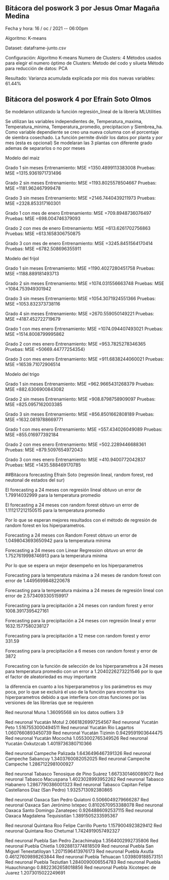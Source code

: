 
## Bitácora del poswork 3 por Jesus Omar Magaña Medina

Fecha y hora: 16 / oc / 2021 -- 06:00pm

Algoritmo: K-means

Dataset: dataframe-junto.csv

Configuración:
Algoritmo K-means
Numero de Clusters: 4
Métodos usados para elegir el numero óptimo de Clusters: Metodo del codo y silueta
Método para reducción de datos: PCA

Resultado:
Varianza acumulada explicada por mis dos nuevas variables: 61.44% 


## Bitácora del poswork 4 por Efraín Soto Olmos
Se modelaron utilizando la función regresión_lineal de la librería MLUtilities

Se utilizan las variables independientes de, Temperatura_maxima, Temperatura_minima, Temperatura_promedio, precipitacion y Siembrea_ha. Como variable dependiente se creo una nueva columna con el porcentaje de siembra cosechado.
La función permite dividir los datos por planta y por mes (esta es opcional)
Se modelaran las 3 plantas con diferente grado ademas de separarlos o no por meses

Modelo del maiz

Grado 1 sin meses
Entrenamiento: MSE =1350.4899113383008 Pruebas: MSE =1315.9361971731496

Grado 2 sin meses
Entrenamiento: MSE =1193.8025578504667 Pruebas: MSE =1181.962467999478

Grado 3 sin meses
Entrenamiento: MSE =2146.7440439211973 Pruebas: MSE =2328.853317160301

Grado 1 con mes de enero
Entrenamiento: MSE =709.8948736076497 Pruebas: MSE =698.004746379093

Grado 2 con mes de enero
Entrenamiento: MSE =613.6261702756863 Pruebas: MSE =613.1658306750875

Grado 3 con mes de enero
Entrenamiento: MSE =3245.8451564170414 Pruebas: MSE =6782.508696355911



Modelo del frijol

Grado 1 sin meses
Entrenamiento: MSE =1190.4027280451758 Pruebas: MSE =1188.889181493713

Grado 2 sin meses
Entrenamiento: MSE =1074.031556663748 Pruebas: MSE =1084.753949301942

Grado 3 sin meses
Entrenamiento: MSE =1054.3071924551366 Pruebas: MSE =1053.832373738116

Grado 4 sin meses
Entrenamiento: MSE =2670.559050149221 Pruebas: MSE =4187.452722719679

Grado 1 con mes enero
Entrenamiento: MSE =1074.094407493021 Pruebas: MSE =1514.8008799995862

Grado 2 con mes enero
Entrenamiento: MSE =953.7825278346365 Pruebas: MSE =50669.44777254354}

Grado 3 con mes enero
Entrenamiento: MSE =911.6838244060021 Pruebas: MSE =16539.71072906514



Modelo del trigo

Grado 1 sin meses
Entrenamiento: MSE =962.9665431268379 Pruebas: MSE =882.6306900843082


Grado 2 sin meses
Entrenamiento: MSE =908.8798758909097 Pruebas: MSE =825.0957162003385

Grado 3 sin meses
Entrenamiento: MSE =856.8501662808189 Pruebas: MSE =1632.0819788669771

Grado 1 con mes enero
Entrenamiento: MSE =557.434026049089 Pruebas: MSE =855.016977392184

Grado 2 con mes enero
Entrenamiento: MSE =502.2289446688361 Pruebas: MSE =879.5097654972043

Grado 3 con mes enero
Entrenamiento: MSE =410.9400772042837 Pruebas: MSE =1435.588469170785

##Bitácora forecasting Efraín Soto (regresión lineal, random forest, red neutonal de estados del sur)

El forecasting a 24 meses con  regresión lineal obtuvo un error de 1.79914032999 para la temperatura promedio

El forecasting a 24 meses con random forest obtuvo un error de 1.111217212150515 para la temperatura promedio

Por lo que se esperan mejores resultados con el método de regresión de random forest en los hiperparametros.



Forecasting a 24 meses con Random Forest obtuvo un error de 1.0498043693650942 para la temperatura mínima

Forecasting a 24 meses con Linear Regression obtuvo un error de 1.7527619998746913 para la temperatura mínima

Por lo que se espera un mejor desempeño en los hiperparametros



Forecasting para la temperatura máxima a 24 meses de random forest con error de 1.4495699848220678

Forecasting para la temperatura máxima a 24 meses de regresión lineal con error de 2.5734093305159917



Forecasting para la precipitación a 24 meses con random forest y error 1008.3917395427161

Forecasting para la precipitación a 24 meses con regresión lineal y error 1632.1577580238127

Forecasting para la precipitación a 12 mese con random forest y error 331.59

Forecasting para la precipitación a 6 meses con random forest y error de 3872





Forecasting con la función de selección de los hiperparametros a 24 meses para temperatura promedio con un error a 1.2040226273221546 por lo que el factor de
aleatoriedad es muy importante

la diferencia en cuanto a los hiperparametros y los parámetros es muy poca, por lo que se excluirá el uso de la función para encontrar los hiperparametros debido a que interfiera con
otras funciones por las versiones de las librerías que se requieren


Red neuronal Muna 1.36095568 sin los datos outliers 3.9

Red neuronal Yucatán Motul 2.0661826997254567
Red neuronal Yucatán Peto 1.5167553000494511
Red neuronal Yucatán Rio Lagartos 1.0607660893450739
Red neuronal Yucatán Tizimín 0.9429591903644475
Red neuronal Yucatán Mocochá 1.0553002765349526
Red neuronal Yucatán Oxkutzcab 1.4019736380710366

Red neuronal Campeche Palizada 1.6436496467391326
Red neuronal Campeche Sabancuy 1.3403760082052025
Red neuronal Campeche Campeche 1.2867122981000927

Red neuronal Tabasco Tenosique de Pino Suárez 1.6673301460089072
Red neuronal Tabasco Macuspana 1.4023028993952262
Red neuronal Tabasco Habanero 1.2867790386001323
Red neuronal Tabasco Capitan Felipe Castellanos Díaz (San Pedro) 1.9325713092380865

Red neuronal Oaxaca San Pedro Quiatoni 0.5066049279666287
Red neuronal Oaxaca San Jerónimo Ixtepec 0.8102670953388078
Red neuronal Oaxaca Santo Domingo Zanatepec 0.9264886092537115
Red neuronal Oaxaca Magdalena Tequisistlán 1.3891505233595367

Red neuronal Quintana Roo Felipe Carrillo Puerto 1.1579004923829412
Red neuronal Quintana Roo Chetumal 1.7424919057492327

Red neuronal Puebla San Pedro Zacachimalpa 1.3564002992735806
Red neuronal Puebla Chietla 1.0928813774818509
Red neuronal Puebla San Miguel Tenextatiloyan 1.2071596413976173
Red neuronal Puebla Axutla 0.46127609898263844
Red neuronal Puebla Tehuacan 1.039809188573151
Red neuronal Puebla Teziutlan 1.2840090006554783
Red neuronal Puebla Huauchinango 0.8822362658018856
Red neuronal Puebla Xicotepec de Juarez 1.2073015022249691
